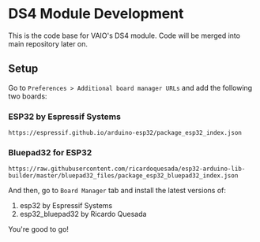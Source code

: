 # DS4 Module Development

This is the code base for VAIO's DS4 module. Code will be merged into main repository later on.

## Setup
Go to `Preferences > Additional board manager URLs` and add the following two boards:
### ESP32 by Espressif Systems
```
https://espressif.github.io/arduino-esp32/package_esp32_index.json
```
### Bluepad32 for ESP32
```
https://raw.githubusercontent.com/ricardoquesada/esp32-arduino-lib-builder/master/bluepad32_files/package_esp32_bluepad32_index.json
```

And then, go to `Board Manager` tab and install the latest versions of:
1. esp32 by Espressif Systems
2. esp32_bluepad32 by Ricardo Quesada

You're good to go!